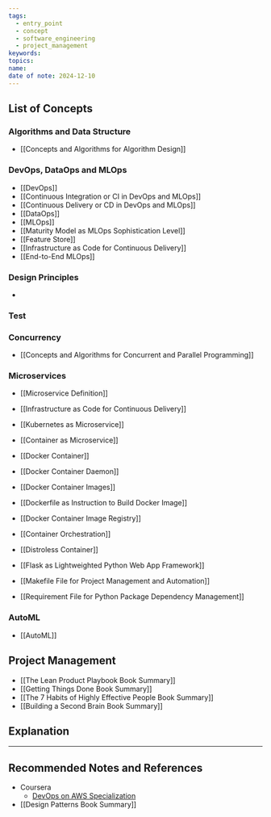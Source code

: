 ```yaml
---
tags:
  - entry_point
  - concept
  - software_engineering
  - project_management
keywords: 
topics: 
name: 
date of note: 2024-12-10
---
```

## List of Concepts

### Algorithms and Data Structure

- [[Concepts and Algorithms for Algorithm Design]]

### DevOps, DataOps and MLOps

- [[DevOps]]
- [[Continuous Integration or CI in DevOps and MLOps]]
- [[Continuous Delivery or CD in DevOps and MLOps]]
- [[DataOps]]
- [[MLOps]]
- [[Maturity Model as MLOps Sophistication Level]]
- [[Feature Store]]
- [[Infrastructure as Code for Continuous Delivery]]
- [[End-to-End MLOps]]


### Design Principles

- 



### Test 




### Concurrency

- [[Concepts and Algorithms for Concurrent and Parallel Programming]]


### Microservices

- [[Microservice Definition]]
- [[Infrastructure as Code for Continuous Delivery]]
- [[Kubernetes as Microservice]]

- [[Container as Microservice]]
- [[Docker Container]]
- [[Docker Container Daemon]]
- [[Docker Container Images]]
- [[Dockerfile as Instruction to Build Docker Image]]
- [[Docker Container Image Registry]]
- [[Container Orchestration]]
- [[Distroless Container]]


- [[Flask as Lightweighted Python Web App Framework]]
- [[Makefile File for Project Management and Automation]]
- [[Requirement File for Python Package Dependency Management]]

### AutoML

- [[AutoML]]



## Project Management

- [[The Lean Product Playbook Book Summary]]
- [[Getting Things Done Book Summary]]
- [[The 7 Habits of Highly Effective People Book Summary]]
- [[Building a Second Brain Book Summary]]




## Explanation





-----------
##  Recommended Notes and References


- Coursera
	- [DevOps on AWS Specialization](https://www.coursera.org/specializations/aws-devops)
- [[Design Patterns Book Summary]]